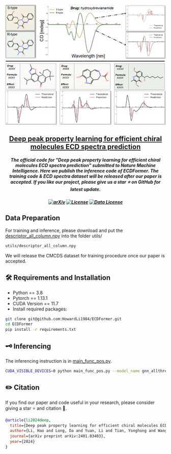
<p align="center">
    <img src="git-imgs/single_drug_img.png" width="700" style="margin-bottom: 0.2;"/>
<p>
<h2 align="center"> <a href="">Deep peak property learning for efficient chiral molecules ECD spectra prediction</a></h2>
<h5 align="center"> The official code for "Deep peak property learning for efficient chiral molecules ECD spectra prediction" submitted to Nature Machine Intelligence. Here we publish the inference code of ECDFormer. The training code & ECD spectra dataset will be released after our paper is accepted. If you like our project, please give us a star ⭐ on GitHub for latest update.  </h2>


<h5 align="center">
    
[![arXiv](https://img.shields.io/badge/Arxiv-2310.01852-b31b1b.svg?logo=arXiv)](https://arxiv.org/abs/2401.03403)
[![License](https://img.shields.io/badge/Code%20License-MIT-yellow)](https://github.com/HowardLi1984/ECDFormer/blob/main/LICENSE)
[![Data License](https://img.shields.io/badge/Dataset%20license-CC--BY--NC%204.0-orange)](https://github.com/HowardLi1984/ECDFormer/blob/main/DATASET_LICENSE) <br>

</h5>

## Data Preparation
For training and inference, please download and put the [descriptor_all_column.npy](https://drive.google.com/file/d/1MHRkm4Jp4SBafwSFXyxsh1H2UdE2cEDc/view?usp=sharing) into the folder utils/
```bash
utils/descriptor_all_column.npy
```
We will release the CMCDS dataset for training procedure once our paper is accepted.

## 🛠️ Requirements and Installation
* Python == 3.8
* Pytorch == 1.13.1
* CUDA Version == 11.7
* Install required packages:
```bash
git clone git@github.com:HowardLi1984/ECDFormer.git
cd ECDFormer
pip install -r requirements.txt
```

## 🗝️ Inferencing
The inferencing instruction is in [main_func_pos.py](main_func_pos.py).
```bash
CUDA_VISIBLE_DEVICES=0 python main_func_pos.py --model_name gnn_allthree --batch_size 256 --emb_dim 128 --epochs 1000 --lr 1e-3 --mode Real --visual_epoch 400
```

## ✏️ Citation
If you find our paper and code useful in your research, please consider giving a star :star: and citation :pencil:.

```BibTeX
@article{li2024deep,
  title={Deep peak property learning for efficient chiral molecules ECD spectra prediction},
  author={Li, Hao and Long, Da and Yuan, Li and Tian, Yonghong and Wang, Xinchang and Mo, Fanyang},
  journal={arXiv preprint arXiv:2401.03403},
  year={2024}
}
```